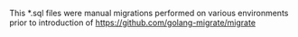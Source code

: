 This *.sql files were manual migrations performed on various environments prior to introduction of https://github.com/golang-migrate/migrate
